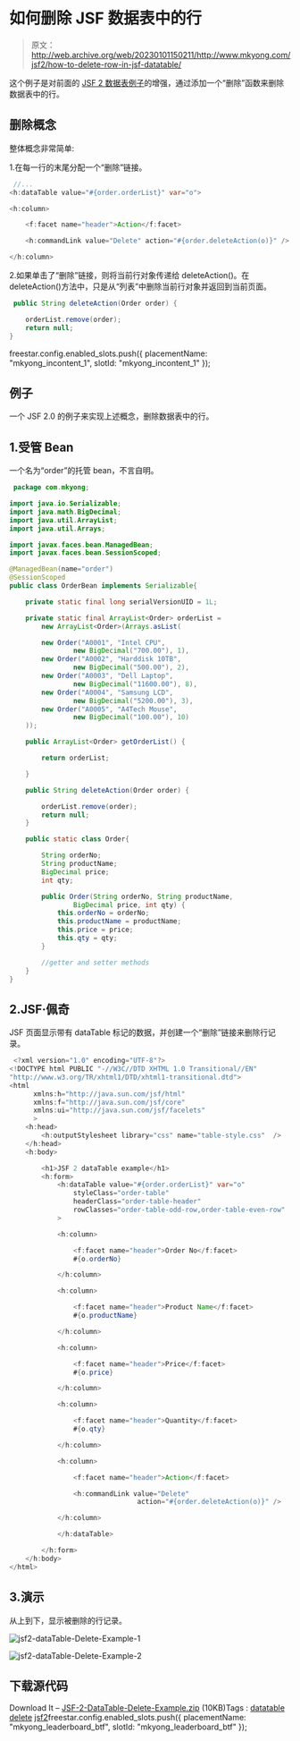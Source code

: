 # 如何删除 JSF 数据表中的行

> 原文：<http://web.archive.org/web/20230101150211/http://www.mkyong.com/jsf2/how-to-delete-row-in-jsf-datatable/>

这个例子是对前面的 [JSF 2 数据表例子](http://web.archive.org/web/20210210194311/http://www.mkyong.com/jsf2/jsf-2-datatable-example/)的增强，通过添加一个“删除”函数来删除数据表中的行。

## 删除概念

整体概念非常简单:

1.在每一行的末尾分配一个“删除”链接。

```java
 //...
<h:dataTable value="#{order.orderList}" var="o">

<h:column>

    <f:facet name="header">Action</f:facet>

    <h:commandLink value="Delete" action="#{order.deleteAction(o)}" />

</h:column> 
```

2.如果单击了“删除”链接，则将当前行对象传递给 deleteAction()。在 deleteAction()方法中，只是从“列表”中删除当前行对象并返回到当前页面。

```java
 public String deleteAction(Order order) {

	orderList.remove(order);
	return null;
} 
```

freestar.config.enabled_slots.push({ placementName: "mkyong_incontent_1", slotId: "mkyong_incontent_1" });

## 例子

一个 JSF 2.0 的例子来实现上述概念，删除数据表中的行。

## 1.受管 Bean

一个名为“order”的托管 bean，不言自明。

```java
 package com.mkyong;

import java.io.Serializable;
import java.math.BigDecimal;
import java.util.ArrayList;
import java.util.Arrays;

import javax.faces.bean.ManagedBean;
import javax.faces.bean.SessionScoped;

@ManagedBean(name="order")
@SessionScoped
public class OrderBean implements Serializable{

	private static final long serialVersionUID = 1L;

	private static final ArrayList<Order> orderList = 
		new ArrayList<Order>(Arrays.asList(

		new Order("A0001", "Intel CPU", 
				new BigDecimal("700.00"), 1),
		new Order("A0002", "Harddisk 10TB", 
				new BigDecimal("500.00"), 2),
		new Order("A0003", "Dell Laptop", 
				new BigDecimal("11600.00"), 8),
		new Order("A0004", "Samsung LCD", 
				new BigDecimal("5200.00"), 3),
		new Order("A0005", "A4Tech Mouse", 
				new BigDecimal("100.00"), 10)
	));

	public ArrayList<Order> getOrderList() {

		return orderList;

	}

	public String deleteAction(Order order) {

		orderList.remove(order);
		return null;
	}

	public static class Order{

		String orderNo;
		String productName;
		BigDecimal price;
		int qty;

		public Order(String orderNo, String productName, 
				BigDecimal price, int qty) {
			this.orderNo = orderNo;
			this.productName = productName;
			this.price = price;
			this.qty = qty;
		}

		//getter and setter methods
	}
} 
```

## 2.JSF·佩奇

JSF 页面显示带有 dataTable 标记的数据，并创建一个“删除”链接来删除行记录。

```java
 <?xml version="1.0" encoding="UTF-8"?>
<!DOCTYPE html PUBLIC "-//W3C//DTD XHTML 1.0 Transitional//EN" 
"http://www.w3.org/TR/xhtml1/DTD/xhtml1-transitional.dtd">
<html    
      xmlns:h="http://java.sun.com/jsf/html"
      xmlns:f="http://java.sun.com/jsf/core"
      xmlns:ui="http://java.sun.com/jsf/facelets"
      >
    <h:head>
    	<h:outputStylesheet library="css" name="table-style.css"  />
    </h:head>
    <h:body>

    	<h1>JSF 2 dataTable example</h1>
    	<h:form>
    		<h:dataTable value="#{order.orderList}" var="o"
    			styleClass="order-table"
    			headerClass="order-table-header"
    			rowClasses="order-table-odd-row,order-table-even-row"
    		>

    		<h:column>

    			<f:facet name="header">Order No</f:facet>
    			#{o.orderNo}

    		</h:column>

    		<h:column>

    			<f:facet name="header">Product Name</f:facet>
    			#{o.productName}

    		</h:column>

    		<h:column>

    			<f:facet name="header">Price</f:facet>
    			#{o.price}

    		</h:column>

    		<h:column>

    			<f:facet name="header">Quantity</f:facet>
    			#{o.qty}

    		</h:column>

    		<h:column>

    			<f:facet name="header">Action</f:facet>

    			<h:commandLink value="Delete" 
                                action="#{order.deleteAction(o)}" />

    		</h:column>

    		</h:dataTable>

    	</h:form>
    </h:body>
</html> 
```

## 3.演示

从上到下，显示被删除的行记录。



![jsf2-dataTable-Delete-Example-1](img/b8853260bdb3345c916fed0862c65e9d.png "jsf2-dataTable-Delete-Example-1")



![jsf2-dataTable-Delete-Example-2](img/0a31aacd5b95338c1df4f7e8a002552a.png "jsf2-dataTable-Delete-Example-2")

## 下载源代码

Download It – [JSF-2-DataTable-Delete-Example.zip](http://web.archive.org/web/20210210194311/http://www.mkyong.com/wp-content/uploads/2010/10/JSF-2-DataTable-Delete-Example.zip) (10KB)Tags : [datatable](http://web.archive.org/web/20210210194311/https://mkyong.com/tag/datatable/) [delete](http://web.archive.org/web/20210210194311/https://mkyong.com/tag/delete/) [jsf2](http://web.archive.org/web/20210210194311/https://mkyong.com/tag/jsf2/)freestar.config.enabled_slots.push({ placementName: "mkyong_leaderboard_btf", slotId: "mkyong_leaderboard_btf" });<input type="hidden" id="mkyong-current-postId" value="7398">